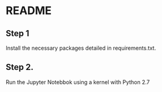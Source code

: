 # README

## Step 1
Install the necessary packages detailed in requirements.txt.

## Step 2.
Run the Jupyter Notebbok using a kernel with Python 2.7
